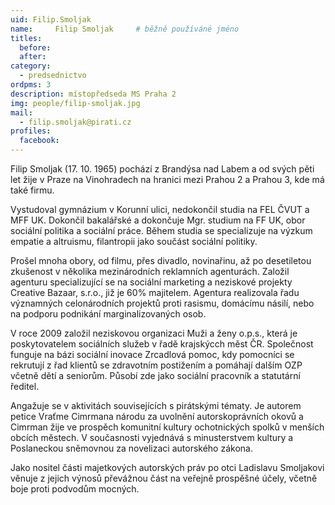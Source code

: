 ```yaml
---
uid: Filip.Smoljak
name:     Filip Smoljak  	# běžně používáné jméno
titles:
  before: 
  after: 
category:
  - predsednictvo
ordpms: 3
description: místopředseda MS Praha 2
img: people/filip-smoljak.jpg 
mail:
  - filip.smoljak@pirati.cz
profiles: 
  facebook:
---
```


Filip Smoljak (17. 10. 1965) pochází z Brandýsa nad Labem a od svých pěti let žije v Praze na Vinohradech na hranici mezi Prahou 2 a Prahou 3, kde má také firmu.

Vystudoval gymnázium v Korunní ulici, nedokončil studia na FEL ČVUT a MFF UK. Dokončil bakalářské a dokončuje Mgr. studium na FF UK, obor sociální politika a sociální práce. Během studia se specializuje na výzkum empatie a altruismu, filantropii jako součást sociální politiky.

Prošel mnoha obory, od filmu, přes divadlo, novinařinu, až po desetiletou zkušenost v několika mezinárodních reklamních agenturách. Založil agenturu specializující se na sociální marketing a neziskové projekty Creative Bazaar, s.r.o., již je 60% majitelem. Agentura realizovala řadu významných celonárodních projektů proti rasismu, domácímu násilí, nebo na podporu podnikání marginalizovaných osob.

V roce 2009 založil neziskovou organizaci Muži a ženy o.p.s., která je poskytovatelem sociálních služeb v řadě krajskýcch měst ČR. Společnost funguje na bázi sociální inovace Zrcadlová pomoc, kdy pomocníci se rekrutují z řad klientů se zdravotním postižením a pomáhají dalším OZP včetně dětí a seniorům. Působí zde jako sociální pracovník a statutární ředitel.

Angažuje se v aktivitách souvisejících s pirátskými tématy. Je autorem petice Vraťme Cimrmana národu za uvolnění autorskoprávních okovů a Cimrman žije ve prospěch komunitní kultury ochotnických spolků v menších obcích městech. V současnosti vyjednává s minusterstvem kultury a Poslaneckou sněmovnou za novelizaci autorského zákona.

Jako nositel části majetkových autorských práv po otci Ladislavu Smoljakovi věnuje z jejich výnosů převážnou část na veřejně prospěšné účely, včetně boje proti podvodům mocných. 
